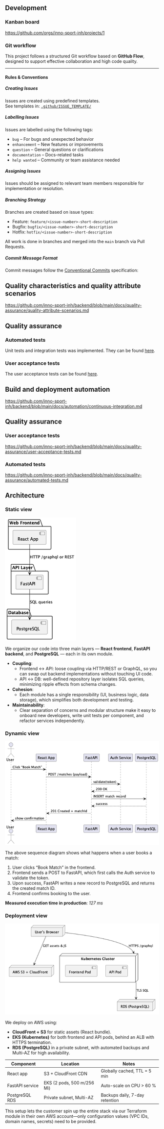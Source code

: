 ## Development
### Kanban board
https://github.com/orgs/inno-sport-inh/projects/1
### Git workflow
This project follows a structured Git workflow based on **GitHub Flow**, designed to support effective collaboration and high code quality.

---
#### Rules & Conventions
##### Creating Issues
Issues are created using predefined templates.  
See templates in: [`.github/ISSUE_TEMPLATE/`](.github/ISSUE_TEMPLATE/)

##### Labelling Issues
Issues are labelled using the following tags:
- `bug` – For bugs and unexpected behavior
- `enhancement` – New features or improvements
- `question` – General questions or clarifications
- `documentation` – Docs-related tasks
- `help wanted` – Community or team assistance needed

##### Assigning Issues
Issues should be assigned to relevant team members responsible for implementation or resolution.

##### Branching Strategy
Branches are created based on issue types:
- Feature: `feature/<issue-number>-short-description`
- Bugfix: `bugfix/<issue-number>-short-description`
- Hotfix: `hotfix/<issue-number>-short-description`

All work is done in branches and merged into the `main` branch via Pull Requests.

##### Commit Message Format
Commit messages follow the [Conventional Commits](https://www.conventionalcommits.org/) specification:

## Quality characteristics and quality attribute scenarios
https://github.com/inno-sport-inh/backend/blob/main/docs/quality-assurance/quality-attribute-scenarios.md

## Quality assurance
### Automated tests
Unit tests and integration tests was implemented. They can be found [here](https://github.com/inno-sport-inh/backend/tree/main/adminpage/api-v2/tests).

### User acceptance tests
The user acceptance tests can be found [here](https://github.com/inno-sport-inh/backend/blob/main/docs/quality-assurance/user-acceptance-tests.md).

## Build and deployment automation
https://github.com/inno-sport-inh/backend/blob/main/docs/automation/continuous-integration.md


## Quality assurance
### User acceptance tests
https://github.com/inno-sport-inh/backend/blob/main/docs/quality-assurance/user-acceptance-tests.md

### Automated tests
https://github.com/inno-sport-inh/backend/blob/main/docs/quality-assurance/automated-tests.md

## Architecture

### Static view

![Component Diagram](docs/architecture/static-view/component.png) 

We organize our code into three main layers — **React frontend**, **FastAPI backend**, and **PostgreSQL** — each in its own module.
- **Coupling**:
    - Frontend ↔ API: loose coupling via HTTP/REST or GraphQL, so you can swap out backend implementations without touching UI code.
    - API ↔ DB: well-defined repository layer isolates SQL queries, minimizing ripple effects from schema changes.
-  **Cohesion**:
    - Each module has a single responsibility (UI, business logic, data storage), which simplifies both development and testing.
- **Maintainability**:
    - Clear separation of concerns and modular structure make it easy to onboard new developers, write unit tests per component, and refactor services independently.  

### Dynamic view

![Sequence Diagram](docs/architecture/dynamic-view/sequence.png)

The above sequence diagram shows what happens when a user books a match:

1. User clicks “Book Match” in the frontend.
2. Frontend sends a POST to FastAPI, which first calls the Auth service to validate the token.
3. Upon success, FastAPI writes a new record to PostgreSQL and returns the created match ID.
4. Frontend confirms booking to the user.

**Measured execution time in production**: _127 ms_ 

### Deployment view

![Deployemnt Diagram](docs/architecture/deployment-view/deployment.png)

We deploy on AWS using:

-   **CloudFront + S3** for static assets (React bundle).
-   **EKS (Kubernetes)** for both frontend and API pods, behind an ALB with HTTPS termination.
-   **RDS (PostgreSQL)** in a private subnet, with automated backups and Multi-AZ for high availability.

| Component       | Location                   | Notes                          |
| --------------- | -------------------------- | ------------------------------ |
| React app       | S3 + CloudFront CDN        | Globally cached, TTL = 5 min   |
| FastAPI service | EKS (2 pods, 500 m/256 Mi) | Auto-scale on CPU > 60 %       |
| PostgreSQL RDS  | Private subnet, Multi-AZ   | Backups daily, 7-day retention |

This setup lets the customer spin up the entire stack via our Terraform module in their own AWS account—only configuration values (VPC IDs, domain names, secrets) need to be provided.
